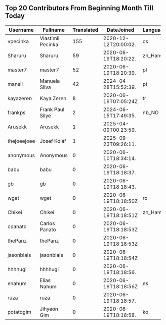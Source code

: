 ## Top 20 Contributors From Beginning Month Till Today ##
|Username|Fullname|Translated|DateJoined|Language|
|--------|--------|----------|----------|-------|
|vpecinka|Vlastimil Pecinka|155|2020-12-12T20:00:02.|cs|
|Sharuru|Sharuru|59|2020-06-19T18:20:22.|zh_Hans|
|master7|master7|52|2020-06-19T18:20:39.|pl|
|mansil|Manuela Silva|42|2024-04-28T15:52:39.|pt|
|kayazeren|Kaya Zeren|8|2020-06-19T07:05:24Z|tr|
|frankps|Frank Paul Silye|2|2024-06-15T17:49:35.|nb_NO|
|Arusekk|Arusekk|1|2025-04-09T00:23:59.||
|thejoeejoee|Josef Kolář|1|2025-09-23T09:26:11.||
|anonymous|Anonymous|0|2020-06-10T18:34:14.||
|babu|babu|0|2020-06-19T18:18:37.||
|gb|gb|0|2020-06-19T18:18:43.||
|wget|wget|0|2020-06-19T18:18:50Z|ro|
|Chikei|Chikei|0|2020-06-19T18:18:51Z|zh_Hant|
|cpanato|Carlos Panato|0|2020-06-19T18:18:53Z||
|thePanz|thePanz|0|2020-06-19T18:18:53Z||
|jasonblais|jasonblais|0|2020-06-19T18:18:54Z||
|hhhhugi|hhhhugi|0|2020-06-19T18:18:56.||
|enahum|Elias  Nahum|0|2020-06-19T18:18:56Z|es|
|ruza|ruza|0|2020-06-19T18:18:57.||
|potatogim|Jihyeon Gim|0|2020-06-19T18:18:58.|ko|
